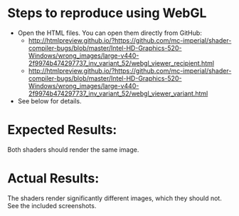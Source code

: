 
# Steps to reproduce using WebGL

* Open the HTML files. You can open them directly from GitHub:
    * http://htmlpreview.github.io/?https://github.com/mc-imperial/shader-compiler-bugs/blob/master/Intel-HD-Graphics-520-Windows/wrong_images/large-v440-2f9974b474297737_inv_variant_52/webgl_viewer_recipient.html
    * http://htmlpreview.github.io/?https://github.com/mc-imperial/shader-compiler-bugs/blob/master/Intel-HD-Graphics-520-Windows/wrong_images/large-v440-2f9974b474297737_inv_variant_52/webgl_viewer_variant.html
* See below for details.


# Expected Results:
Both shaders should render the same image.

# Actual Results:
The shaders render significantly different images, which they should not.
See the included screenshots.

